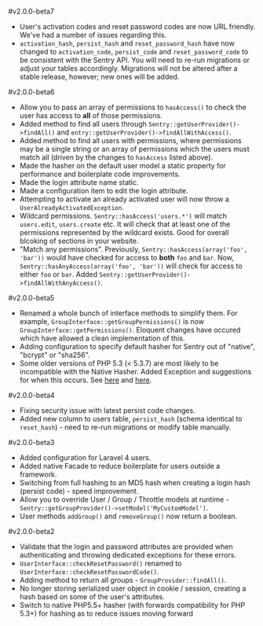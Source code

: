 #v2.0.0-beta7

 - User's activation codes and reset password codes are now URL friendly. We've had a number of issues regarding this.
 - `activation_hash`, `persist_hash` and `reset_password_hash` have now changed to `activation_code`, `persist_code` and `reset_password_code` to be consistent with the Sentry API. You will need to re-run migrations or adjust your tables accordingly. Migrations will not be altered after a stable release, however; new ones will be added.

#v2.0.0-beta6

 - Allow you to pass an array of permissions to `hasAccess()` to check the user has access to **all** of those permissions.
 - Added method to find all users through `Sentry::getUserProvider()->findAll()` and `entry::getUserProvider()->findAllWithAccess()`.
 - Added method to find all users with permissions, where permissions may be a single string or an array of permissions which the users must match all (driven by the changes to `hasAccess` listed above).
 - Made the hasher on the default user model a static property for performance and boilerplate code improvements.
 - Made the login attribute name static.
 - Made a configuration item to edit the login attribute.
 - Attempting to activate an already activated user will now throw a `UserAlreadyActivatedException`.
 - Wildcard permissions. `Sentry::hasAccess('users.*')` will match `users.edit`, `users.create` etc. It will check that at least one of the permissions represented by the wildcard exists. Good for overall blcoking of sections in your website.
 - "Match any permissions". Previously, `Sentry::hasAccess(array('foo', 'bar'))` would have checked for access to **both** `foo` and `bar`. Now, `Sentry::hasAnyAccess(array('foo', 'bar'))` will check for access to either `foo` or `bar`. Added `Sentry::getUserProvider()->findAllWithAnyAccess()`.

#v2.0.0-beta5

 - Renamed a whole bunch of interface methods to simplify them. For example, `GroupInterface::getGroupPermissions()` is now `GroupInterface::getPermissions()`. Eloquent changes have occured which have allowed a clean implementation of this.
 - Adding configuration to specify default hasher for Sentry out of "native", "bcrypt" or "sha256".
 - Some older versions of PHP 5.3 (< 5.3.7) are most likely to be incompatible with the Native Hasher. Added Exception and suggestions for when this occurs. See [here](https://github.com/ircmaxell/password_compat/issues/10) and [here](https://github.com/cartalyst/sentry/issues/98#issuecomment-12974603).

#v2.0.0-beta4

 - Fixing security issue with latest persist code changes.
 - Added new column to users table, `persist_hash` (schema identical to `reset_hash`) - need to re-run migrations or modify table manually.

#v2.0.0-beta3

 - Added configuration for Laravel 4 users.
 - Added native Facade to reduce boilerplate for users outside a framework.
 - Switching from full hashing to an MD5 hash when creating a login hash (persist code) - speed improvement.
 - Allow you to override User / Group / Throttle models at runtime - `Sentry::getGroupProvider()->setModel('MyCustomModel')`.
 - User methods `addGroup()` and `removeGroup()` now return a boolean.

#v2.0.0-beta2

 - Validate that the login and password attributes are provided when authenticating and throwing dedicated exceptions for these errors.
 - `UserInterface::checkResetPassword()` renamed to `UserInterface::checkResetPasswordCode()`.
 - Adding method to return all groups - `GroupProvider::findAll()`.
 - No longer storing serialized user object in cookie / session, creating a hash based on some of the user's attributes.
 - Switch to native PHP5.5+ hasher (with forwards compatibility for PHP 5.3+) for hashing as to reduce issues moving forward
